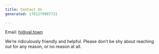 ```yaml
---
title: Contact Us
generated: 1701279907731

---
```


Email: [hi@val.town](../val-town-docs)

We’re ridiculously friendly and helpful. Please don’t be shy about reaching out
for any reason, or no reason at all.

